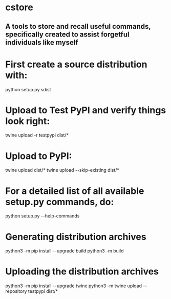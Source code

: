 # cstore
## A tools to store and recall useful commands, specifically created to assist forgetful individuals like myself

# First create a source distribution with:
python setup.py sdist

# Upload to Test PyPI and verify things look right:
twine upload -r testpypi dist/*

# Upload to PyPI:
twine upload dist/*
twine upload --skip-existing dist/*

# For a detailed list of all available setup.py commands, do:
python setup.py --help-commands

# Generating distribution archives
python3 -m pip install --upgrade build
python3 -m build
# Uploading the distribution archives
python3 -m pip install --upgrade twine
python3 -m twine upload --repository testpypi dist/*
